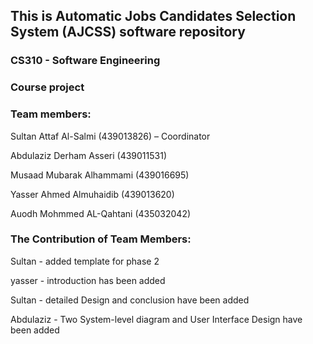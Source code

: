 ## This is Automatic Jobs Candidates Selection System (AJCSS) software repository
### CS310 - Software Engineering
### Course project

### Team members: 
Sultan Attaf Al-Salmi (439013826) – Coordinator

Abdulaziz Derham Asseri (439011531)

Musaad Mubarak Alhammami (439016695)

Yasser Ahmed Almuhaidib (439013620)

Auodh Mohmmed AL-Qahtani (435032042)


### The Contribution of Team Members:


Sultan - added template for phase 2


yasser - introduction has been added


Sultan - detailed Design and conclusion have been added


Abdulaziz - Two System-level diagram and User Interface Design have been added

